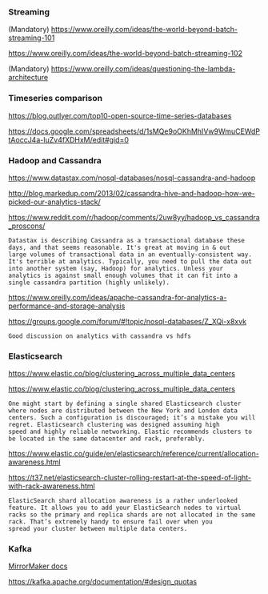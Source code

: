 ### Streaming

(Mandatory) https://www.oreilly.com/ideas/the-world-beyond-batch-streaming-101

https://www.oreilly.com/ideas/the-world-beyond-batch-streaming-102

(Mandatory) https://www.oreilly.com/ideas/questioning-the-lambda-architecture

### Timeseries comparison

https://blog.outlyer.com/top10-open-source-time-series-databases

https://docs.google.com/spreadsheets/d/1sMQe9oOKhMhIVw9WmuCEWdPtAoccJ4a-IuZv4fXDHxM/edit#gid=0

### Hadoop and Cassandra

https://www.datastax.com/nosql-databases/nosql-cassandra-and-hadoop

http://blog.markedup.com/2013/02/cassandra-hive-and-hadoop-how-we-picked-our-analytics-stack/

https://www.reddit.com/r/hadoop/comments/2uw8yy/hadoop_vs_cassandra_proscons/

    Datastax is describing Cassandra as a transactional database these days, and that seems reasonable. It's great at moving in & out 
    large volumes of transactional data in an eventually-consistent way.
    It's terrible at analytics. Typically, you need to pull the data out into another system (say, Hadoop) for analytics. Unless your
    analytics is against small enough volumes that it can fit into a single cassandra partition (highly unlikely).

https://www.oreilly.com/ideas/apache-cassandra-for-analytics-a-performance-and-storage-analysis

https://groups.google.com/forum/#!topic/nosql-databases/Z_XQi-x8xvk

    Good discussion on analytics with cassandra vs hdfs

### Elasticsearch

https://www.elastic.co/blog/clustering_across_multiple_data_centers

https://www.elastic.co/blog/clustering_across_multiple_data_centers

    One might start by defining a single shared Elasticsearch cluster where nodes are distributed between the New York and London data
    centers. Such a configuration is discouraged; it’s a mistake you will regret. Elasticsearch clustering was designed assuming high
    speed and highly reliable networking. Elastic recommends clusters to be located in the same datacenter and rack, preferably.

https://www.elastic.co/guide/en/elasticsearch/reference/current/allocation-awareness.html

https://t37.net/elasticsearch-cluster-rolling-restart-at-the-speed-of-light-with-rack-awareness.html

    ElasticSearch shard allocation awareness is a rather underlooked feature. It allows you to add your ElasticSearch nodes to virtual
    racks so the primary and replica shards are not allocated in the same rack. That’s extremely handy to ensure fail over when you 
    spread your cluster between multiple data centers.

### Kafka

[MirrorMaker docs](https://cwiki.apache.org/confluence/pages/viewpage.action?pageId=27846330)

https://kafka.apache.org/documentation/#design_quotas 
